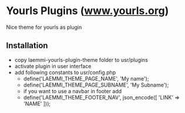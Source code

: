 # Yourls Plugins (www.yourls.org)
Nice theme for yourls as plugin

## Installation
- copy laemmi-yourls-plugin-theme folder to usr/plugins
- activate plugin in user interface
- add following constants to usr/config.php
  - define('LAEMMI_THEME_PAGE_NAME', 'My name');
  - define('LAEMMI_THEME_PAGE_SUBNAME', 'My Subname');
  - if you want to use a navbar in footer add
  - define('LAEMMI_THEME_FOOTER_NAV', json_encode([
    'LINK' => 'NAME'
]));
